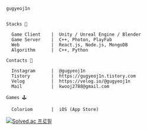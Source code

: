 
    gugyeoj1n

    
    Stacks 🐋
    
      Game Client    |  Unity / Unreal Engine / Blender
      Game Server    |  C++, Photon, PlayFab
      Web            |  React.js, Node.js, MongoDB
      Algorithm      |  C++, Python

    Contacts 🦦

      Instagram      |  @gugyeoj1n
      Tistory        |  https://gugyeoj1n.tistory.com
      Velog          |  https://velog.io/@gugyeoj1n
      Mail           |  kwooj2788@gmail.com

    Games 🕹️

      Coloriom       |  iOS (App Store)

[![Solved.ac 프로필](http://mazassumnida.wtf/api/mini/generate_badge?boj=zriring)](https://solved.ac/zriring)
